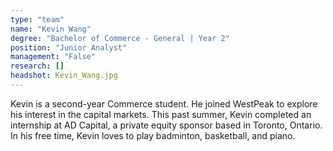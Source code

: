 ```yaml
---
type: "team"
name: "Kevin Wang"
degree: "Bachelor of Commerce - General | Year 2"
position: "Junior Analyst"
management: "False"
research: []
headshot: Kevin_Wang.jpg
---
```


Kevin is a second-year Commerce student. He joined WestPeak to explore his interest in the  capital markets. This past summer, Kevin completed an internship at AD Capital, a private equity sponsor based in Toronto, Ontario. In his free time, Kevin loves to play badminton, basketball, and piano.
